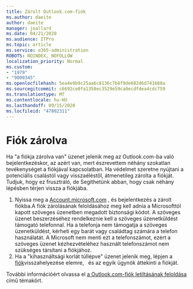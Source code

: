 ```yaml
---
title: Zárolt Outlook.com-fiók
ms.author: daeite
author: daeite
manager: joallard
ms.date: 04/21/2020
ms.audience: ITPro
ms.topic: article
ms.service: o365-administration
ROBOTS: NOINDEX, NOFOLLOW
localization_priority: Normal
ms.custom:
- "1979"
- "9000345"
ms.openlocfilehash: 5ea4e9b9c25aa6c8136c7b8f9de682d6d741688a
ms.sourcegitcommit: c6692ce0fa1358ec3529e59ca0ecdfdea4cdc759
ms.translationtype: MT
ms.contentlocale: hu-HU
ms.lasthandoff: 09/15/2020
ms.locfileid: "47802311"
---
```

# <a name="account-locked"></a>Fiók zárolva

Ha "a fiókja zárolva van" üzenet jelenik meg az Outlook.com-ba való bejelentkezéskor, az azért van, mert észrevettem néhány szokatlan tevékenységet a fiókjával kapcsolatban. Ha védelmet szeretne nyújtani a potenciális csalástól vagy visszaéléstől, átmenetileg zárolta a fiókját. Tudjuk, hogy ez frusztráló, de Segíthetünk abban, hogy csak néhány lépésben térjen vissza a fiókjába.

1. Nyissa meg a [Account.microsoft.com](https://go.microsoft.com/fwlink/?linkid=2090484) , és bejelentkezés a zárolt fiókba.A fiók zárolásának feloldásához meg kell adnia a Microsofttól kapott szöveges üzenetben megadott biztonsági kódot. A szöveges üzenet beszerzéséhez rendelkeznie kell a szöveges üzenetküldést támogató telefonnal. Ha a telefonja nem támogatja a szöveges üzenetküldést, kérheti egy barát vagy családtag számára a telefon használatát. A Microsoft nem menti ezt a telefonszámot, ezért a szöveges üzenet kézhezvételéhez használt telefonszámot nem szükséges társítani a fiókjához.
2. Ha a "kihasználtsági korlát túllépve" üzenet jelenik meg, lépjen a [fiók](https://go.microsoft.com/fwlink/?linkid=2090483)visszahelyezése elemre,   és az egyik ügynök áttekinti a fiókját.

További információért olvassa el [a Outlook.com-fiók letiltásának feloldása](https://support.office.com/article/f4ad2701-d166-4d8b-8a6a-9af2a1f8a4c4?wt.mc_id=Office_Outlook_com_Alchemy) című témakört. 